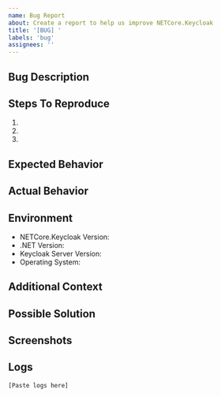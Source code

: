 ```yaml
---
name: Bug Report
about: Create a report to help us improve NETCore.Keycloak
title: '[BUG] '
labels: 'bug'
assignees: ''
---
```


## Bug Description
<!-- A clear and concise description of what the bug is -->

## Steps To Reproduce
1. 
2. 
3. 

## Expected Behavior
<!-- What you expected to happen -->

## Actual Behavior
<!-- What actually happened -->

## Environment
- NETCore.Keycloak Version:
- .NET Version:
- Keycloak Server Version:
- Operating System:

## Additional Context
<!-- Add any other context about the problem here -->

## Possible Solution
<!-- If you have suggestions on how to fix the bug -->

## Screenshots
<!-- If applicable, add screenshots to help explain your problem -->

## Logs
<!-- If applicable, add relevant log outputs -->
```
[Paste logs here]
```
